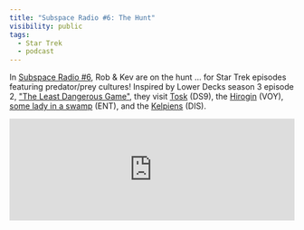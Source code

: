 ```yaml
---
title: "Subspace Radio #6: The Hunt"
visibility: public
tags:
  - Star Trek
  - podcast
---
```

In [Subspace Radio #6](https://www.subspace.fm/episodes/episode-6-the-hunt-ld-3x02-the-least-dangerous-game), Rob & Kev are on the hunt … for Star Trek episodes featuring predator/prey cultures! Inspired by Lower Decks season 3 episode 2, ["The Least Dangerous Game"](https://memory-alpha.fandom.com/wiki/The_Least_Dangerous_Game_(episode)), they visit [Tosk](https://memory-alpha.fandom.com/wiki/Captive_Pursuit_(episode)) (DS9), the [Hirogin](https://memory-alpha.fandom.com/wiki/Hunters_(episode)) (VOY), [some lady in a swamp](https://memory-alpha.fandom.com/wiki/Rogue_Planet_(episode)) (ENT), and the [Kelpiens](https://memory-alpha.fandom.com/wiki/The_Sound_of_Thunder_(episode)) (DIS).

<iframe width="100%" height="180" frameborder="no" scrolling="no" seamless src="https://share.transistor.fm/e/47caae89"></iframe>
